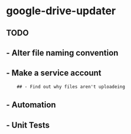 # google-drive-updater

## TODO
##  - Alter file naming convention
##  - Make a service account
        ## - Find out why files aren't uploadeing
##  - Automation
##  - Unit Tests